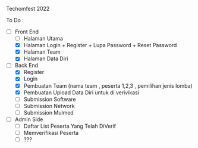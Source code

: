 Techomfest 2022

To Do :

- [ ] Front End
    - [ ] Halaman Utama
    - [x] Halaman Login + Register + Lupa Password + Reset Password
    - [x] Halaman Team
    - [x] Halaman Data Diri

- [ ] Back End
    - [x] Register
    - [x] Login
    - [x] Pembuatan Team (nama team , peserta 1,2,3 , pemilihan jenis lomba)
    - [x] Pembuatan Upload Data Diri untuk di verivikasi
    - [ ] Submission Software
    - [ ] Submission Network
    - [ ] Submission Mulmed

- [ ] Admin Side
    - [ ] Daftar List Peserta Yang Telah DiVerif
    - [ ] Memverifikasi Peserta
    - [ ] ???